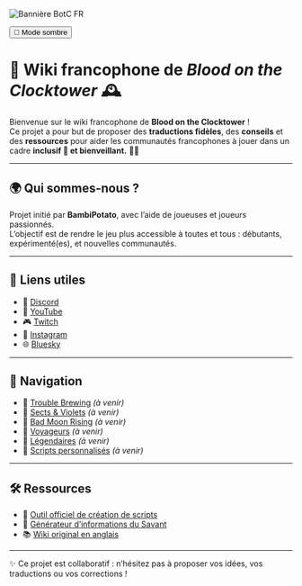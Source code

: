 ![Bannière BotC FR](images/banner.png)

<!-- Bouton pour changer le thème -->
<button id="theme-toggle">🌙 Mode sombre</button>

# 🎲 Wiki francophone de *Blood on the Clocktower* 🕰️

Bienvenue sur le wiki francophone de **Blood on the Clocktower** !  
Ce projet a pour but de proposer des **traductions fidèles**, des **conseils** et des **ressources** pour aider les communautés francophones à jouer dans un cadre **inclusif 🤝 et bienveillant.** 🫶🏻

---

## 🌍 Qui sommes-nous ?
Projet initié par **BambiPotato**, avec l’aide de joueuses et joueurs passionnés.  
L’objectif est de rendre le jeu plus accessible à toutes et tous : débutants, expérimenté(es), et nouvelles communautés.

---

## 🔗 Liens utiles
- 💬 [Discord](https://discord.gg/tGDVmZfZpE)  
- 🎥 [YouTube](https://www.youtube.com/@Bambipotato)  
- 🎮 [Twitch](https://www.twitch.tv/bambibluepotato)  
- 📸 [Instagram](https://www.instagram.com/bambibluepotato/)  
- 🌐 [Bluesky](https://bsky.app/profile/bambibluepotato.bsky.social)

---

## 📖 Navigation
- 🔹 [Trouble Brewing](#) *(à venir)*  
- 🔹 [Sects & Violets](#) *(à venir)*  
- 🔹 [Bad Moon Rising](#) *(à venir)*  
- 🔹 [Voyageurs](#) *(à venir)*  
- 🔹 [Légendaires](#) *(à venir)*  
- 🔹 [Scripts personnalisés](#) *(à venir)*  

---

## 🛠️ Ressources
- 🧮 [Outil officiel de création de scripts](https://script.bloodontheclocktower.com/)  
- 🧪 [Générateur d’informations du Savant](https://savant.thegrim.gg/)  
- 📚 [Wiki original en anglais](https://wiki.bloodontheclocktower.com/Main_Page)

---

✨ Ce projet est collaboratif : n’hésitez pas à proposer vos idées, vos traductions ou vos corrections !

